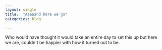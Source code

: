```yaml
---
layout: single
title:  "Aaaaand here we go"
categories: blog

---
```

Who would have thought it would take an entire day to set this up but here we are, couldn't be happier with how it turned out to be.